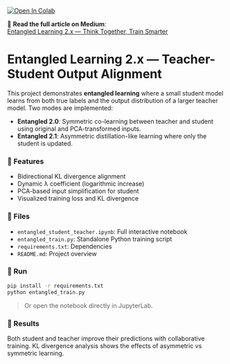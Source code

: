 
[![Open In Colab](https://colab.research.google.com/assets/colab-badge.svg)](https://colab.research.google.com/github/madara88645/entangled-ai-ts/blob/main/entangled_student_teacher.ipynb)

📖 **Read the full article on Medium**:  
[Entangled Learning 2.x — Think Together, Train Smarter]([https://medium.com/your-article-link](https://medium.com/@mehmet.ozel2701/entangled-learning-2-x-92ea4f84345a))

# Entangled Learning 2.x — Teacher-Student Output Alignment

This project demonstrates **entangled learning** where a small student model learns from both true labels and the output distribution of a larger teacher model. Two modes are implemented:

- **Entangled 2.0**: Symmetric co-learning between teacher and student using original and PCA-transformed inputs.
- **Entangled 2.1**: Asymmetric distillation-like learning where only the student is updated.

### 📌 Features

- Bidirectional KL divergence alignment
- Dynamic λ coefficient (logarithmic increase)
- PCA-based input simplification for student
- Visualized training loss and KL divergence

### 📁 Files

- `entangled_student_teacher.ipynb`: Full interactive notebook
- `entangled_train.py`: Standalone Python training script
- `requirements.txt`: Dependencies
- `README.md`: Project overview

### 🚀 Run

```bash
pip install -r requirements.txt
python entangled_train.py
```

> Or open the notebook directly in JupyterLab.

### 🔬 Results

Both student and teacher improve their predictions with collaborative training.
KL divergence analysis shows the effects of asymmetric vs symmetric learning.
